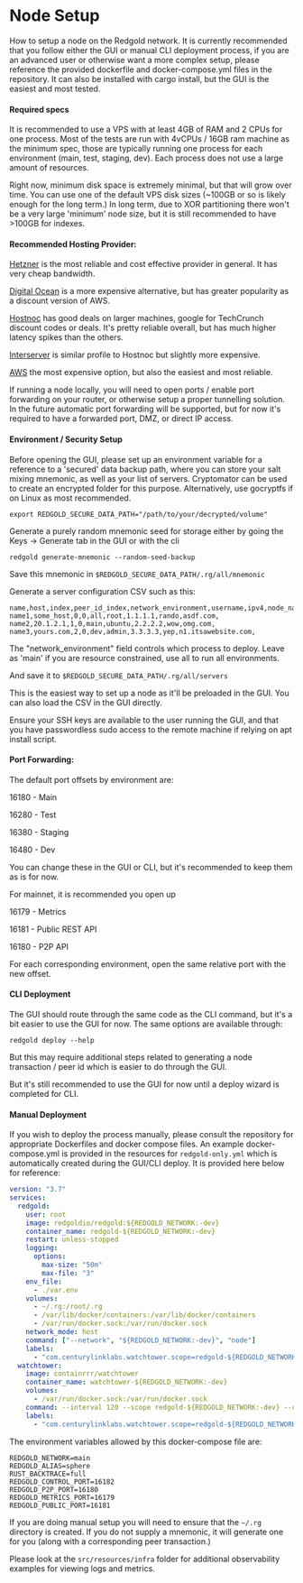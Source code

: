 # Node Setup

How to setup a node on the Redgold network. It is currently recommended that you follow either the GUI 
or manual CLI deployment process, if you are an advanced user or otherwise want a more complex setup, please 
reference the provided dockerfile and docker-compose.yml files in the repository. It can also be installed with 
cargo install, but the GUI is the easiest and most tested.


#### Required specs

It is recommended to use a VPS with at least 4GB of RAM and 2 CPUs for one process. Most of the tests are 
run with 4vCPUs / 16GB ram machine as the minimum spec, those are typically running one process for each environment
(main, test, staging, dev). Each process does not use a large amount of resources.

Right now, minimum disk space is extremely minimal, but that will grow over time. You can use one of the default VPS 
disk sizes (~100GB or so is likely enough for the long term.) In long term, due to XOR partitioning there won't be a 
very large 'minimum' node size, but it is still recommended to have >100GB for indexes.

#### Recommended Hosting Provider:

[Hetzner](https://www.hetzner.com/cloud/) is the most reliable and cost effective provider in general. It has 
very cheap bandwidth. 

[Digital Ocean](https://www.digitalocean.com/) is a more expensive alternative, but has greater popularity as a 
discount version of AWS.

[Hostnoc](https://hostnoc.com/) has good deals on larger machines, google for TechCrunch discount codes or deals. 
It's pretty reliable overall, but has much higher latency spikes than the others.

[Interserver](https://www.interserver.net/) is similar profile to Hostnoc but slightly more expensive.


[AWS](https://aws.amazon.com/) the most expensive option, but also the easiest and most reliable.

If running a node locally, you will need to open ports / enable port forwarding on your router, or otherwise 
setup a proper tunnelling solution. In the future automatic port forwarding will be supported, but for now it's 
required to have a forwarded port, DMZ, or direct IP access.


#### Environment / Security Setup

Before opening the GUI, please set up an environment variable for a reference to a 'secured' data backup path, 
where you can store your salt mixing mnemonic, as well as your list of servers. Cryptomator can be used to 
create an encrypted folder for this purpose. Alternatively, use gocryptfs if on Linux as most recommended.

```shell
export REDGOLD_SECURE_DATA_PATH="/path/to/your/decrypted/volume"
```

Generate a purely random mnemonic seed for storage either by going the Keys -> Generate tab in the GUI or 
with the cli

```shell
redgold generate-mnemonic --random-seed-backup
```

Save this mnemonic in `$REDGOLD_SECURE_DATA_PATH/.rg/all/mnemonic`

Generate a server configuration CSV such as this:

```csv
name,host,index,peer_id_index,network_environment,username,ipv4,node_name,external_host,reward_address
name1,some_host,0,0,all,root,1.1.1.1,rando,asdf.com,
name2,20.1.2.1,1,0,main,ubuntu,2.2.2.2,wow,omg.com,
name3,yours.com,2,0,dev,admin,3.3.3.3,yep,n1.itsawebsite.com,
```

The "network_environment" field controls which process to deploy. Leave as 'main' if you are resource constrained, 
use all to run all environments.

And save it to `$REDGOLD_SECURE_DATA_PATH/.rg/all/servers`

This is the easiest way to set up a node as it'll be preloaded in the GUI. You can also load the CSV in the GUI 
directly.

Ensure your SSH keys are available to the user running the GUI, and that you have passwordless sudo access to 
the remote machine if relying on apt install script.

#### Port Forwarding:

The default port offsets by environment are:

16180 - Main

16280 - Test

16380 - Staging

16480 - Dev

You can change these in the GUI or CLI, but it's recommended to keep them as is for now.

For mainnet, it is recommended you open up

16179 - Metrics

16181 - Public REST API

16180 - P2P API

For each corresponding environment, open the same relative port with the new offset.

#### CLI Deployment

The GUI should route through the same code as the CLI command, but it's a bit easier to use the GUI for now. The 
same options are available through:

```shell
redgold deploy --help
```

But this may require additional steps related to generating a node transaction / peer id which is easier to do 
through the GUI.

But it's still recommended to use the GUI for now until a deploy wizard is completed for CLI.

#### Manual Deployment

If you wish to deploy the process manually, please consult the repository for appropriate Dockerfiles and 
docker compose files. An example docker-compose.yml is provided in the resources for `redgold-only.yml` which is 
automatically created during the GUI/CLI deploy. It is provided here below for reference:

```yaml
version: "3.7"
services:
  redgold:
    user: root
    image: redgoldio/redgold:${REDGOLD_NETWORK:-dev}
    container_name: redgold-${REDGOLD_NETWORK:-dev}
    restart: unless-stopped
    logging:
      options:
        max-size: "50m"
        max-file: "3"
    env_file:
      - ./var.env
    volumes:
      - ~/.rg:/root/.rg
      - /var/lib/docker/containers:/var/lib/docker/containers
      - /var/run/docker.sock:/var/run/docker.sock
    network_mode: host
    command: ["--network", "${REDGOLD_NETWORK:-dev}", "node"]
    labels:
      - "com.centurylinklabs.watchtower.scope=redgold-${REDGOLD_NETWORK:-dev}"
  watchtower:
    image: containrrr/watchtower
    container_name: watchtower-${REDGOLD_NETWORK:-dev}
    volumes:
      - /var/run/docker.sock:/var/run/docker.sock
    command: --interval 120 --scope redgold-${REDGOLD_NETWORK:-dev} --cleanup
    labels:
      - "com.centurylinklabs.watchtower.scope=redgold-${REDGOLD_NETWORK:-dev}"

```

The environment variables allowed by this docker-compose file are:

```shell
REDGOLD_NETWORK=main
REDGOLD_ALIAS=sphere
RUST_BACKTRACE=full
REDGOLD_CONTROL_PORT=16182
REDGOLD_P2P_PORT=16180
REDGOLD_METRICS_PORT=16179
REDGOLD_PUBLIC_PORT=16181
```


If you are doing manual setup you will need to ensure that the `~/.rg` directory is created. If you 
do not supply a mnemonic, it will generate one for you (along with a corresponding peer transaction.)

Please look at the `src/resources/infra` folder for additional observability examples for viewing logs and metrics.
